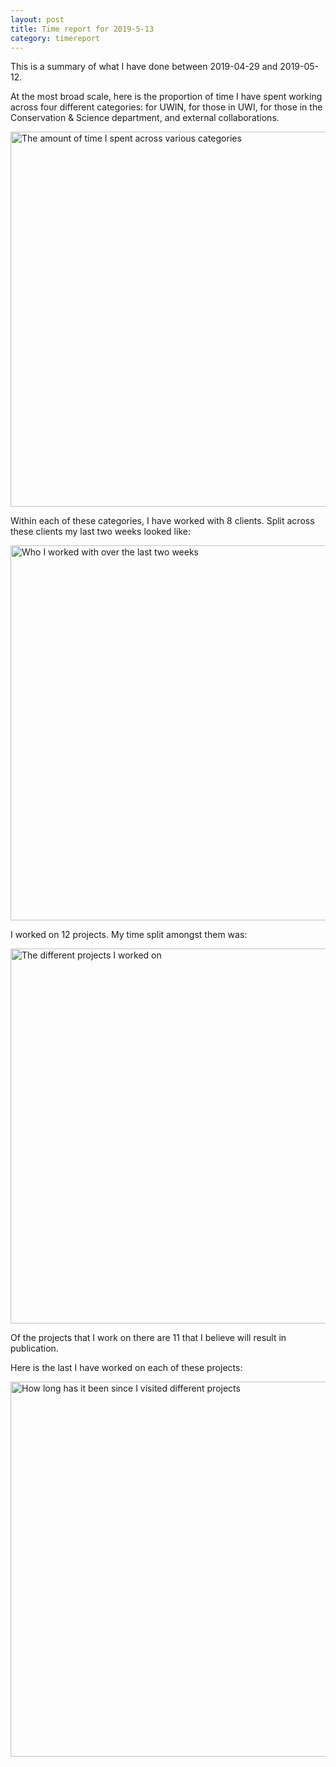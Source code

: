 ```yaml
---
layout: post
title: Time report for 2019-5-13
category: timereport
---
```



This is a summary of what I have done between 2019-04-29 and 2019-05-12.

At the most broad scale, here is the proportion of time I have spent working across four different categories: for UWIN, for those in UWI, for those in the Conservation & Science department, and external collaborations.

<img src='{{site.baseurl}}/images/2019-5-13_category_plot.jpg' alt='The amount of time I spent across various categories' width='600' height='600'>

Within each of these categories, I have worked with 8 clients. Split across these clients my last two weeks looked like:

<img src='{{site.baseurl}}/images/2019-5-13_client_plot.jpg' alt='Who I worked with over the last two weeks' width='600' height='600'>

I worked on 12 projects. My time split amongst them was:

<img src='{{site.baseurl}}/images/2019-5-13_project_plot.jpg' alt='The different projects I worked on' width='600' height='600'>

Of the projects that I work on there are 11 that I believe will result in publication.

Here is the last I have worked on each of these projects:

<img src='{{site.baseurl}}/images/2019-5-13_weeks_since.jpg' alt='How long has it been since I visited different projects' width='600' height='600'>

